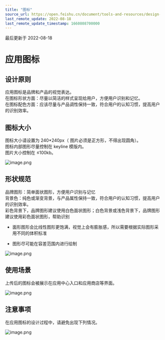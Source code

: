 ```yaml
---
title: "图标"
source_url: https://open.feishu.cn/document/tools-and-resources/design-specification/gadget-design-specification/visual-specifications/app-icon
last_remote_update: 2022-08-18
last_remote_update_timestamp: 1660808700000
---
```

最后更新于 2022-08-18

# 应用图标
## 设计原则
应用图标是品牌和产品的视觉表达。
<br>在图标形状方面：尽量以简洁的样式呈现给用户，方便用户识别和记忆。
<br>在图标配色方面：应该尽量与产品调性保持一致，符合用户的认知习惯，提高用户的识别效率。
## 图标大小
图标大小请设置为 240*240px（ 图片必须是正方形，不得出现圆角）。
<br>图标内部图形尽量控制在 keyline 模版内。
<br>图片大小控制在 ≤100kb。

![image.png](https://sf3-cn.feishucdn.com/obj/open-platform-opendoc/3f0388d7ec8e41ef6ba520d8cdd71d35_UEDApqOwUv.png?lazyload=true&width=4800&height=2880)

## 形状规范
品牌图形：简单面状图形，方便用户识别与记忆
<br>背景色：纯色或渐变背景，与产品属性保持一致，符合用户的认知习惯，提高用户的识别效率。
<br>彩色背景下，品牌图形建议使用白色面状图形；白色背景或浅色背景下，品牌图形建议使用彩色面状图形，帮助识别

- 面形图形会比线性图形更饱满，视觉上会有膨胀感，所以需要根据实际图形采用不同的体积标准

- 图形尽可能在容差范围内进行绘制

![image.png](https://sf3-cn.feishucdn.com/obj/open-platform-opendoc/ac6942df886304ca64f16a5f5221c193_a6xoRcbx7Q.png?lazyload=true&width=4800&height=2880)
## 使用场景
上传后的图标会被展示在应用中心入口和应用商店等界面。

![image.png](https://sf3-cn.feishucdn.com/obj/open-platform-opendoc/45395e51ad1aee00495d04bff42ced89_iPzcFByh3z.png?lazyload=true&width=4800&height=2880)

## 注意事项
在应用图标的设计过程中，请避免出现下列情况。

![image.png](https://sf3-cn.feishucdn.com/obj/open-platform-opendoc/d406ae2c7ace8f3b83a1f4809d5abcf5_6GoQcd7vTH.png?lazyload=true&width=4800&height=2880)
